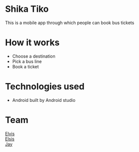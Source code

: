 # Shika Tiko
This is a mobile app through which people can book bus tickets

# How it works
- Choose a destination
- Pick a bus line
- Book a ticket

# Technologies used
- Android built by Android studio 


# Team 
[Elvis ](http://github.com/Elvisthacoder)<br>
[Elsis](http://github.com/Elsis-Sitati)<br>
[Jay](http://github.com/jaykayitare)<br>
